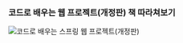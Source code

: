 ### 코드로 배우는 웹 프로젝트(개정판) 책 따라쳐보기

![코드로 배우는 스프링 웹 프로젝트(개정판)](https://image.yes24.com/goods/64340061/800x0.jpg)

